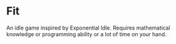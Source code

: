 # Fit
An idle game inspired by Exponential Idle.
Requires mathematical knowledge or programming ability or a lot of time on your hand.
